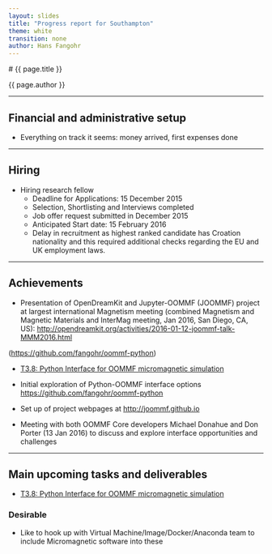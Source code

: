 ```yaml
---
layout: slides
title: "Progress report for Southampton"
theme: white
transition: none
author: Hans Fangohr
---
```


<section data-markdown data-separator="^---\n" data-separator-vertical="^--\n">
# {{ page.title }}

{{ page.author }}

---

## Financial and administrative setup

- Everything on track it seems: money arrived, first expenses done

---

## Hiring

-  Hiring research fellow
    - Deadline for Applications: 15 December 2015
    - Selection, Shortlisting and Interviews completed
    - Job offer request submitted in December 2015
    - Anticipated Start date: 15 February 2016
    - Delay in recruitment as highest ranked candidate has Croation nationality and this required additional checks regarding the EU and UK employment laws.

---
## Achievements

- Presentation of OpenDreamKit and Jupyter-OOMMF (JOOMMF) project at largest international Magnetism meeting (combined Magnetism and Magnetic Materials and InterMag meeting, Jan 2016, San Diego, CA, US): http://opendreamkit.org/activities/2016-01-12-joommf-talk-MMM2016.html

(https://github.com/fangohr/oommf-python)
-   [T3.8: Python Interface for OOMMF micromagnetic simulation](https://github.com/OpenDreamKit/OpenDreamKit/issues/57)

   - Initial exploration of Python-OOMMF interface options  https://github.com/fangohr/oommf-python

   - Set up of project webpages at http://joommf.github.io

   - Meeting with both OOMMF Core developers Michael Donahue and Don Porter (13 Jan 2016) to discuss and explore interface opportunities and challenges

   ---

## Main upcoming tasks and deliverables

- [T3.8: Python Interface for OOMMF micromagnetic simulation](https://github.com/OpenDreamKit/OpenDreamKit/issues/57)

### Desirable

- Like to hook up with Virtual Machine/Image/Docker/Anaconda team to include Micromagnetic software into these

</section>
